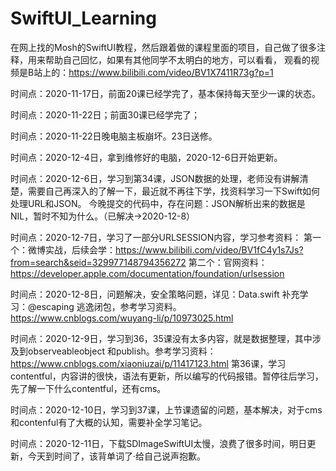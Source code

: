 # SwiftUI_Learning
在网上找的Mosh的SwiftUI教程，然后跟着做的课程里面的项目，自己做了很多注释，用来帮助自己回忆，如果有其他同学不太明白的地方，可以看看，
观看的视频是B站上的：https://www.bilibili.com/video/BV1X7411R73g?p=1


时间点：2020-11-17日，前面20课已经学完了，基本保持每天至少一课的状态。

时间点：2020-11-22日；前面30课已经学完了；

时间点：2020-11-22日晚电脑主板崩坏。23日送修。


时间点：2020-12-4日，拿到维修好的电脑，2020-12-6日开始更新。

时间点：2020-12-6日，学习到第34课，JSON数据的处理，老师没有讲解清楚，需要自己再深入的了解一下，最近就不再往下学，找资料学习一下Swift如何处理URL和JSON。
今晚提交的代码中，存在问题：JSON解析出来的数据是NIL，暂时不知为什么。（已解决->2020-12-8）

时间点：2020-12-7日，学习了一部分URLSESSION内容，学习参考资料：
第一个：微博实战，后续会学：https://www.bilibili.com/video/BV1fC4y1s7Js?from=search&seid=329977148794356272
第二个：官网资料：https://developer.apple.com/documentation/foundation/urlsession

时间点：2020-12-8日，问题解决，安全策略问题，详见：Data.swift
补充学习：@escaping 逃逸闭包，参考学习资料。https://www.cnblogs.com/wuyang-li/p/10973025.html


时间点：2020-12-9日，学习到36，35课没有太多内容，就是数据整理，其中涉及到observeableobject 和publish。参考学习资料：https://www.cnblogs.com/xiaoniuzai/p/11417123.html
第36课，学习contentful，内容讲的很快，语法有更新，所以编写的代码报错。暂停往后学习，先了解一下什么contentful，还有cms。

时间点：2020-12-10日，学习到37课，上节课遗留的问题，基本解决，对于cms和contenful有了大概的认知，需要补全学习笔记。

时间点：2020-12-11日，下载SDImageSwiftUI太慢，浪费了很多时间，明日更新，今天到时间了，该背单词了·给自己说声抱歉。
